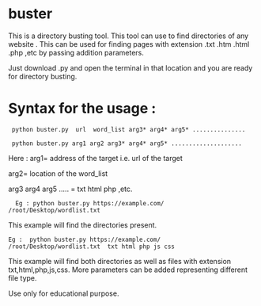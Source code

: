 # buster
This is a directory busting tool.
This tool can use to find directories of any website .
This can be used for finding pages with extension .txt .htm .html .php ,etc by passing addition parameters.

Just download .py and open the terminal in that location  and you are ready for directory busting.


# Syntax for the usage :
     python buster.py  url  word_list arg3* arg4* arg5* ...............

     python buster.py arg1 arg2 arg3* arg4* arg5* ....................

Here :
arg1= address of the target i.e. url of the target

arg2= location of the word_list                     

arg3 arg4 arg5 ..... =  txt html php ,etc.        


      Eg : python buster.py https://example.com/  /root/Desktop/wordlist.txt
   This example will find the directories present.


    Eg :  python buster.py https://example.com/  /root/Desktop/wordlist.txt  txt html php js css
This example will find both directories as well as files with extension txt,html,php,js,css.
More parameters can be added representing different file type.














Use only for educational purpose.
